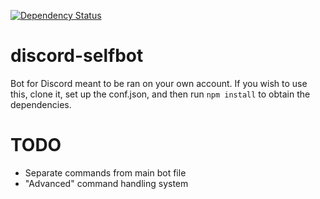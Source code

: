 [![Dependency Status](https://gemnasium.com/badges/github.com/Doctah/discord-selfbot.svg)](https://gemnasium.com/github.com/Doctah/discord-selfbot)

# discord-selfbot
Bot for Discord meant to be ran on your own account. If you wish to use this, clone it, set up the conf.json, and then run `npm install` to obtain the dependencies.

# TODO
- Separate commands from main bot file
- "Advanced" command handling system
